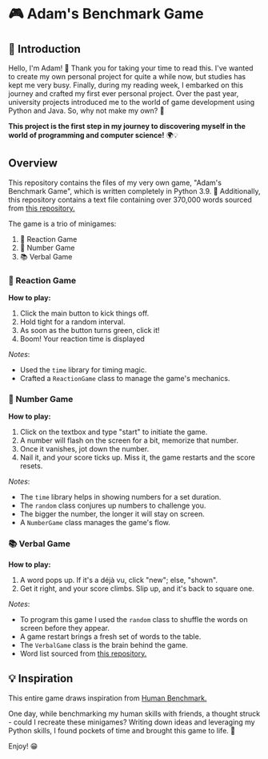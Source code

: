 # 🎮 Adam's Benchmark Game
## 📜 Introduction
Hello, I'm Adam! 👋 Thank you for taking your time to read this. I've wanted to create my own personal project for quite a while now, but studies has kept me very busy. Finally, during my reading week, I embarked on this journey and crafted my first ever personal project. Over the past year, university projects introduced me to the world of game development using Python and Java. So, why not make my own? 🚀

**This project is the first step in my journey to discovering myself in the world of programming and computer science!** 🌍💡

## Overview
This repository contains the files of my very own game, "Adam's Benchmark Game", which is written completely in Python 3.9. 🐍 Additionally, this repository contains a text file containing over 370,000 words sourced from [this repository.](https://github.com/dwyl/english-words) 

The game is a trio of minigames:
1. 🚦 Reaction Game
2. 🔢 Number Game
3. 📚 Verbal Game

### 🚦 Reaction Game
**How to play:**
1. Click the main button to kick things off.
2. Hold tight for a random interval.
3. As soon as the button turns green, click it!
4. Boom! Your reaction time is displayed

*Notes*:
- Used the `time` library for timing magic.
- Crafted a `ReactionGame` class to manage the game's mechanics.

### 🔢 Number Game
**How to play:**
1. Click on the textbox and type "start" to initiate the game.
2. A number will flash on the screen for a bit, memorize that number.
3. Once it vanishes, jot down the number.
4. Nail it, and your score ticks up. Miss it, the game restarts and the score resets.

*Notes*:
- The `time` library helps in showing numbers for a set duration.
- The `random` class conjures up numbers to challenge you.
- The bigger the number, the longer it will stay on screen.
- A `NumberGame` class manages the game's flow.

### 📚 Verbal Game
**How to play:**
1. A word pops up. If it's a déjà vu, click "new"; else, "shown".
2. Get it right, and your score climbs. Slip up, and it's back to square one.

*Notes*:
- To program this game I used the `random` class to shuffle the words on screen before they appear.
- A game restart brings a fresh set of words to the table.
- The `VerbalGame` class is the brain behind the game.
- Word list sourced from [this repository.](https://github.com/dwyl/english-words) 

## 💡 Inspiration
This entire game draws inspiration from [Human Benchmark.](https://humanbenchmark.com/)

One day, while benchmarking my human skills with friends, a thought struck - could I recreate these minigames? Writing down ideas and leveraging my Python skills, I found pockets of time and brought this game to life. 🌟

Enjoy! 😁
